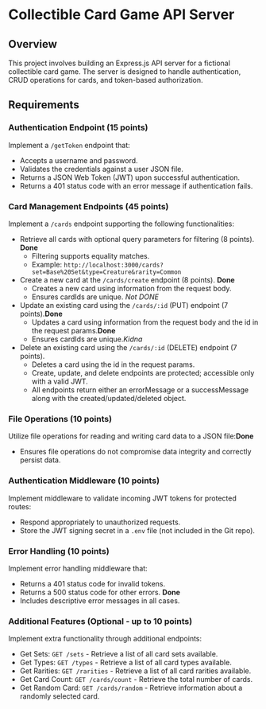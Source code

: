 # Collectible Card Game API Server

## Overview

This project involves building an Express.js API server for a fictional collectible card game. The server is designed to handle authentication, CRUD operations for cards, and token-based authorization.

## Requirements

### Authentication Endpoint (15 points)

Implement a `/getToken` endpoint that:

- Accepts a username and password.
- Validates the credentials against a user JSON file.
- Returns a JSON Web Token (JWT) upon successful authentication.
- Returns a 401 status code with an error message if authentication fails.

### Card Management Endpoints (45 points)

Implement a `/cards` endpoint supporting the following functionalities:

- Retrieve all cards with optional query parameters for filtering (8 points). **Done**
  - Filtering supports equality matches.
  - Example: `http://localhost:3000/cards?set=Base%20Set&type=Creature&rarity=Common`
- Create a new card at the `/cards/create` endpoint (8 points).   **Done**
  - Creates a new card using information from the request body.
  - Ensures cardIds are unique. *Not DONE*
- Update an existing card using the `/cards/:id` (PUT) endpoint (7 points).**Done**
  - Updates a card using information from the request body and the id in the request params.**Done**
  - Ensures cardIds are unique.*Kidna*
- Delete an existing card using the `/cards/:id` (DELETE) endpoint (7 points).
  - Deletes a card using the id in the request params.
  - Create, update, and delete endpoints are protected; accessible only with a valid JWT.
  - All endpoints return either an errorMessage or a successMessage along with the created/updated/deleted object.

### File Operations (10 points)

Utilize file operations for reading and writing card data to a JSON file:**Done**

- Ensures file operations do not compromise data integrity and correctly persist data.

### Authentication Middleware (10 points)

Implement middleware to validate incoming JWT tokens for protected routes:

- Respond appropriately to unauthorized requests.
- Store the JWT signing secret in a `.env` file (not included in the Git repo).

### Error Handling (10 points)

Implement error handling middleware that:

- Returns a 401 status code for invalid tokens.
- Returns a 500 status code for other errors. **Done**
- Includes descriptive error messages in all cases.

### Additional Features (Optional - up to 10 points)

Implement extra functionality through additional endpoints:

- Get Sets: `GET /sets` - Retrieve a list of all card sets available.
- Get Types: `GET /types` - Retrieve a list of all card types available.
- Get Rarities: `GET /rarities` - Retrieve a list of all card rarities available.
- Get Card Count: `GET /cards/count` - Retrieve the total number of cards.
- Get Random Card: `GET /cards/random` - Retrieve information about a randomly selected card.
